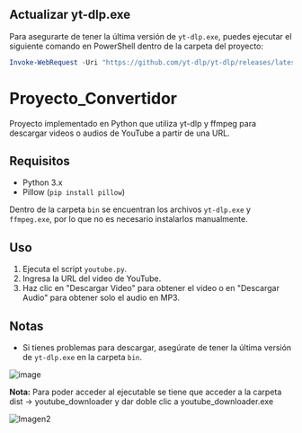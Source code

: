## Actualizar yt-dlp.exe

Para asegurarte de tener la última versión de `yt-dlp.exe`, puedes ejecutar el siguiente comando en PowerShell dentro de la carpeta del proyecto:

```powershell
Invoke-WebRequest -Uri "https://github.com/yt-dlp/yt-dlp/releases/latest/download/yt-dlp.exe" -OutFile "bin\yt-dlp.exe"
```

# Proyecto_Convertidor

Proyecto implementado en Python que utiliza yt-dlp y ffmpeg para descargar videos o audios de YouTube a partir de una URL.


## Requisitos

- Python 3.x
- Pillow (`pip install pillow`)

Dentro de la carpeta `bin` se encuentran los archivos `yt-dlp.exe` y `ffmpeg.exe`, por lo que no es necesario instalarlos manualmente.

## Uso

1. Ejecuta el script `youtube.py`.
2. Ingresa la URL del video de YouTube.
3. Haz clic en "Descargar Video" para obtener el video o en "Descargar Audio" para obtener solo el audio en MP3.


## Notas

- Si tienes problemas para descargar, asegúrate de tener la última versión de `yt-dlp.exe` en la carpeta `bin`.


![image](https://github.com/user-attachments/assets/150ed253-233d-4a39-8a6d-9f23addf83ae)

**Nota:** Para poder acceder al ejecutable se tiene que acceder a la carpeta dist -> youtube_downloader y dar doble clic a youtube_downloader.exe

![Imagen2](https://github.com/user-attachments/assets/9297c617-2e35-4028-931f-2a2c915480dd)
